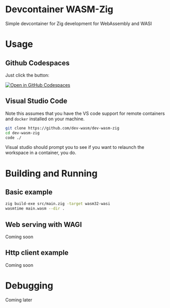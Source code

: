# Devcontainer WASM-Zig
Simple devcontainer for Zig development for WebAssembly and WASI

# Usage

## Github Codespaces
Just click the button:

[![Open in GitHub Codespaces](https://github.com/codespaces/badge.svg)](https://github.com/codespaces/new?hide_repo_select=true&ref=main&repo=583174212)

## Visual Studio Code
Note this assumes that you have the VS code support for remote containers and `docker` installed 
on your machine.

```sh
git clone https://github.com/dev-wasm/dev-wasm-zig
cd dev-wasm-zig
code ./
```

Visual studio should prompt you to see if you want to relaunch the workspace in a container, you do.

# Building and Running

## Basic example
```sh
zig build-exe src/main.zig -target wasm32-wasi
wasmtime main.wasm --dir .
```

## Web serving with WAGI
Coming soon

## Http client example
Coming soon

# Debugging
Coming later

